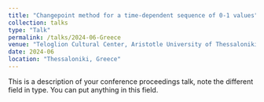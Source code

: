 ```yaml
---
title: "Changepoint method for a time-dependent sequence of 0-1 values"
collection: talks
type: "Talk"
permalink: /talks/2024-06-Greece
venue: "Teloglion Cultural Center, Aristotle University of Thessaloniki"
date: 2024-06
location: "Thessaloniki, Greece"
---
```


This is a description of your conference proceedings talk, note the different field in type. You can put anything in this field.
